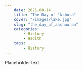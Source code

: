 ```yaml
---
    date: 2021-08-14
    title: "The Day of 'Āshūrā"
    cover: "/images/lake.jpg"
    slug: "the_day_of_aashuuraa"
    categories:
        - History
        - Hadīth
    tags:
        - History
---
```


Placeholder text